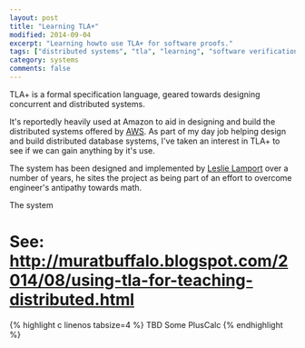 ```yaml
---
layout: post
title: "Learning TLA+"
modified: 2014-09-04
excerpt: "Learning howto use TLA+ for software proofs."
tags: ["distributed systems", "tla", "learning", "software verification"]
category: systems
comments: false
---
```


TLA+ is a formal specification language, geared towards designing concurrent and distributed systems.

It's reportedly heavily used at Amazon to aid in designing and build the distributed systems offered by [AWS](http://research.microsoft.com/en-us/um/people/lamport/tla/amazon.html).
As part of my day job helping design and build distributed database systems, I've taken an interest
in TLA+ to see if we can gain anything by it's use. 

The system has been designed and implemented by [Leslie Lamport](http://en.wikipedia.org/wiki/Leslie_Lamport) 
over a number of years, he sites the project as being part of an effort to overcome engineer's antipathy towards math.

The system 
# See: http://muratbuffalo.blogspot.com/2014/08/using-tla-for-teaching-distributed.html


{% highlight c linenos tabsize=4 %}
TBD Some PlusCalc
{% endhighlight %}

